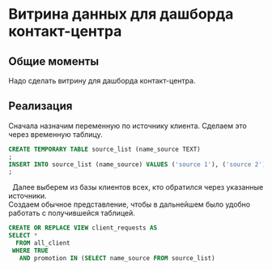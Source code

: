# Витрина данных для дашборда контакт-центра

## Общие моменты
Надо сделать витрину для дашборда контакт-центра.

## Реализация
Сначала назначим переменную по источнику клиента. Сделаем это через временную таблицу.
```sql
CREATE TEMPORARY TABLE source_list (name_source TEXT)
;
INSERT INTO source_list (name_source) VALUES ('source 1'), ('source 2'), ('source 3'), ('source 4')
;
```

&nbsp;
Далее выберем из базы клиентов всех, кто обратился через указанные источники. \
Создаем обычное представление, чтобы в дальнейшем было удобно работать с получившейся таблицей.
```sql
CREATE OR REPLACE VIEW client_requests AS
SELECT *
  FROM all_client
 WHERE TRUE 
   AND promotion IN (SELECT name_source FROM source_list)
```
